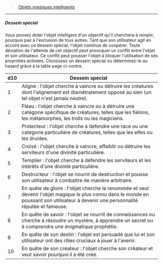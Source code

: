 ﻿---
!GenericItem
Name: Dessein spécial
Id: sentient_magicitems_hd.md#dessein-spécial
ParentLink: sentient_magicitems_hd.md#objets-magiques-intelligents
ParentName: Objets magiques intelligents
NameLevel: 5
Attributes:
  Name: Dessein spécial
  Markdown: >+
    ##### <!--Name-->Dessein spécial<!--/Name-->


    Vous pouvez doter l'objet intelligent d'un objectif qu'il cherchera à remplir, pourquoi pas à l'exclusion de tous autres. Tant que son utilisateur agit en accord avec ce dessein spécial, l'objet continue de coopérer. Toute déviation de l'atteinte de cet objectif peut provoquer un conflit entre l'objet et son utilisateur. Ce conflit peut pousser l'objet à bloquer l'utilisation de ses propriétés activées. Choisissez un dessein spécial ou déterminez-le au hasard grâce à la table page ci-contre.


    |d10|Dessein spécial|

    |---|---|

    |1|Aligné : l'objet cherche à vaincre ou détruire les <!--br-->créatures dont l'alignement est diamétralement <!--br-->opposé au sien (un tel objet n'est jamais neutre).|

    |2|Fléau : l'objet cherche à vaincre ou à détruire <!--br-->une catégorie spécifique de créatures, telles que <!--br-->les fiélons, les métamorphes, les trolls ou les <!--br-->magiciens.|

    |3|Protecteur : l'objet cherche à défendre une race <!--br-->ou une catégorie particulière de créatures, telles <!--br-->que les elfes ou les druides.|

    |4|Croisé : l'objet cherche à vaincre, affaiblir ou <!--br-->détruire les serviteurs d'une divinité particulière.|

    |5|Templier : l'objet cherche à défendre les serviteurs <!--br-->et les intérêts d'une divinité particulière.|

    |6|Destructeur : l'objet se nourrit de destruction et <!--br-->pousse son utilisateur à combattre de manière <!--br-->arbitraire.|

    |7|En quête de gloire : l'objet cherche la renommée <!--br-->et veut devenir l'objet magique le plus connu <!--br-->dans le monde en poussant son utilisateur à <!--br-->devenir une personnalité réputée et fameuse.|

    |8|En quête de savoir : l'objet se nourrit de <!--br-->connaissances ou cherche à résoudre un mystère, <!--br-->à apprendre un secret ou à comprendre une <!--br-->énigmatique prophétie.|

    |9|En quête de son destin : l'objet est persuadé que <!--br-->lui et son utilisateur ont des rôles cruciaux à jouer <!--br-->à l'avenir.|

    |10|En quête de son créateur : l'objet cherche son <!--br-->créateur et veut savoir pourquoi il a été créé.|

AttributesDictionary: >+
  Name: Dessein spécial

  Markdown: >+

    ##### <!--Name-->Dessein spécial<!--/Name-->





    Vous pouvez doter l'objet intelligent d'un objectif qu'il cherchera à remplir, pourquoi pas à l'exclusion de tous autres. Tant que son utilisateur agit en accord avec ce dessein spécial, l'objet continue de coopérer. Toute déviation de l'atteinte de cet objectif peut provoquer un conflit entre l'objet et son utilisateur. Ce conflit peut pousser l'objet à bloquer l'utilisation de ses propriétés activées. Choisissez un dessein spécial ou déterminez-le au hasard grâce à la table page ci-contre.





    |d10|Dessein spécial|



    |---|---|



    |1|Aligné : l'objet cherche à vaincre ou détruire les <!--br-->créatures dont l'alignement est diamétralement <!--br-->opposé au sien (un tel objet n'est jamais neutre).|



    |2|Fléau : l'objet cherche à vaincre ou à détruire <!--br-->une catégorie spécifique de créatures, telles que <!--br-->les fiélons, les métamorphes, les trolls ou les <!--br-->magiciens.|



    |3|Protecteur : l'objet cherche à défendre une race <!--br-->ou une catégorie particulière de créatures, telles <!--br-->que les elfes ou les druides.|



    |4|Croisé : l'objet cherche à vaincre, affaiblir ou <!--br-->détruire les serviteurs d'une divinité particulière.|



    |5|Templier : l'objet cherche à défendre les serviteurs <!--br-->et les intérêts d'une divinité particulière.|



    |6|Destructeur : l'objet se nourrit de destruction et <!--br-->pousse son utilisateur à combattre de manière <!--br-->arbitraire.|



    |7|En quête de gloire : l'objet cherche la renommée <!--br-->et veut devenir l'objet magique le plus connu <!--br-->dans le monde en poussant son utilisateur à <!--br-->devenir une personnalité réputée et fameuse.|



    |8|En quête de savoir : l'objet se nourrit de <!--br-->connaissances ou cherche à résoudre un mystère, <!--br-->à apprendre un secret ou à comprendre une <!--br-->énigmatique prophétie.|



    |9|En quête de son destin : l'objet est persuadé que <!--br-->lui et son utilisateur ont des rôles cruciaux à jouer <!--br-->à l'avenir.|



    |10|En quête de son créateur : l'objet cherche son <!--br-->créateur et veut savoir pourquoi il a été créé.|



---
> [Objets magiques intelligents](hd_sentient_magicitems.md)

---

##### Dessein spécial

Vous pouvez doter l'objet intelligent d'un objectif qu'il cherchera à remplir, pourquoi pas à l'exclusion de tous autres. Tant que son utilisateur agit en accord avec ce dessein spécial, l'objet continue de coopérer. Toute déviation de l'atteinte de cet objectif peut provoquer un conflit entre l'objet et son utilisateur. Ce conflit peut pousser l'objet à bloquer l'utilisation de ses propriétés activées. Choisissez un dessein spécial ou déterminez-le au hasard grâce à la table page ci-contre.

|d10|Dessein spécial|
|---|---|
|1|Aligné : l'objet cherche à vaincre ou détruire les créatures dont l'alignement est diamétralement opposé au sien (un tel objet n'est jamais neutre).|
|2|Fléau : l'objet cherche à vaincre ou à détruire une catégorie spécifique de créatures, telles que les fiélons, les métamorphes, les trolls ou les magiciens.|
|3|Protecteur : l'objet cherche à défendre une race ou une catégorie particulière de créatures, telles que les elfes ou les druides.|
|4|Croisé : l'objet cherche à vaincre, affaiblir ou détruire les serviteurs d'une divinité particulière.|
|5|Templier : l'objet cherche à défendre les serviteurs et les intérêts d'une divinité particulière.|
|6|Destructeur : l'objet se nourrit de destruction et pousse son utilisateur à combattre de manière arbitraire.|
|7|En quête de gloire : l'objet cherche la renommée et veut devenir l'objet magique le plus connu dans le monde en poussant son utilisateur à devenir une personnalité réputée et fameuse.|
|8|En quête de savoir : l'objet se nourrit de connaissances ou cherche à résoudre un mystère, à apprendre un secret ou à comprendre une énigmatique prophétie.|
|9|En quête de son destin : l'objet est persuadé que lui et son utilisateur ont des rôles cruciaux à jouer à l'avenir.|
|10|En quête de son créateur : l'objet cherche son créateur et veut savoir pourquoi il a été créé.|

